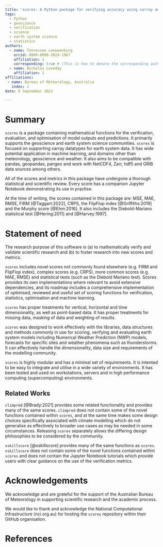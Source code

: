 ```yaml
---
title: 'scores: A Python package for verifying accuracy using xarray and pandas'
tags:
  - Python
  - geoscience
  - verification
  - science
  - earth system science
  - statistics
authors:
  - name: Tennessee Leeuwenburg
    orcid: 0009-0008-2024-1967
    affiliation: 1 
    corresponding: true # (This is how to denote the corresponding author)    
  - name: Nicholas Loveday
    affiliation: 1
affiliations:
 - name: Bureau of Meteorology, Australia
   index: 1
date: 6 September 2023

---
```


# Summary

`scores` is a package containing mathematical functions for the verification, evaluation, and optimisation of model outputs and predictions. It primarily supports the geoscience and earth system science communities. `scores` is focused on supporting xarray datatypes for earth system data. It has wide potential application in machine learning, and domains other than meteorology, geoscience and weather. It also aims to be compatible with pandas, geopandas, pangeo and work with NetCDF4, Zarr, hdf5 and GRIB data sources among others. 

All of the scores and metrics in this package have undergone a thorough statistical and scientific review. Every score has a companion Jupyter Notebook demonstrating its use in practise.

At the time of writing, the scores contained in this package are: MSE, MAE, RMSE, FIRM [@Taggart:2022], CRPS, the FlipFlop index [@Griffiths:2019] and the Murphy score [@Ehm:2016]. It also includes the Diebold-Mariano statistical test [@Hering:2011] and [@Harvey:1997]. 

# Statement of need

The research purpose of this software is (a) to mathematically verify and validate scientific research and (b) to foster research into new scores and metrics.

`scores` includes novel scores not commonly found elsewhere (e.g. FIRM and FlipFlop index), complex scores (e.g. CRPS), more common scores (e.g. MAE, RMSE) and statistical tests (such as the Diebold Mariano test). Scores provides its own implementations where relevant to avoid extensive dependencies, and its roadmap includes a comprehensive implementation of optimised, reviewed and useful set of scoring functions for verification, statistics, optimisation and machine learning.

`scores` has proper treatments for vertical, horizontal and time dimensionality, as well as point-based data. It has proper treatments for missing data, masking of data and weighting of results.

`scores` was designed to work effectively with the libraries, data structures and methods commonly in use for scoring, verifying and evaluating earth system models including Numerical Weather Prediction (NWP) models, forecasts for specific sites and weather phenomena such as thunderstorms. It can effectively handle the dimensionality, data size and requirements of the modelling community.

`scores` is highly modular and has a minimal set of requirements. It is intented to be easy to integrate and utilise in a wide variety of environments. It has been tested and used on workstations, servers and in high performance computing (supercomputing) environments. 

## Related Works

`climpred` [@Brady:2021] provides some related functionality and provides many of the same scores. `climpred` does not contain some of the novel functions contained within `scores`, and at the same time makes some design choices specifically associated with climate modelling which do not generalise as effectively to broader use cases as may be needed in some circumstances. Releasing `scores` separately allows the differing design philosophies to be considered by the community.

`xskillscore` [@xskillscore] provides many of the same functions as `scores`. `xskillscore` does not contain some of the novel functions contained within `scores` and does not contain the Jupyter Notebook tutorials which provide users with clear guidance on the use of the verification metrics. 

# Acknowledgements

We acknowledge and are grateful for the support of the Australian Bureau of Meteorology in supporting scientific research and the academic process.

We would like to thank and acknowledge the National Computational Infrastructure (nci.org.au) for hosting the `scores` repository within their GitHub organisation.

# References
